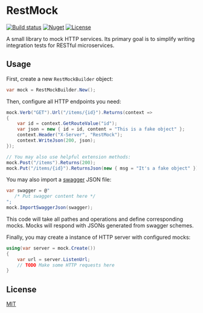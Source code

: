 RestMock
========


[![Build status](https://ci.appveyor.com/api/projects/status/qjj0nmxofejhcvyy/branch/master?svg=true)](https://ci.appveyor.com/project/itgloballlc/restmock/branch/master)
[![Nuget](https://img.shields.io/nuget/v/ITGlobal.RestMock.svg)](https://www.nuget.org/packages/ITGlobal.RestMock)
[![License](https://img.shields.io/github/license/mashape/apistatus.svg)](LICENSE)

A small library to mock HTTP services. Its primary goal is to simplify writing integration tests for RESTful microservices.

Usage
-----

First, create a new `RestMockBuilder` object:

```csharp
var mock = RestMockBuilder.New();
```

Then, configure all HTTP endpoints you need:

```csharp
mock.Verb("GET").Url("/items/{id}").Returns(context =>
{
    var id = context.GetRouteValue("id");
    var json = new { id = id, content = "This is a fake object" };
    context.Header("X-Server", "RestMock");
    context.WriteJson(200, json);
});

// You may also use helpful extension methods:
mock.Post("/items").Returns(200);
mock.Put("/items/{id}").ReturnsJson(new { msg = "It's a fake object" });
```

You may also import a [swagger](http://swagger.io/specification/) JSON file:

```csharp
var swagger = @"
   /* Put swagger content here */
";
mock.ImportSwaggerJson(swagger);
```

This code will take all pathes and operations and define corresponding mocks. Mocks will respond with JSONs generated from swagger schemes.


Finally, you may create a instance of HTTP server with configured mocks:

```csharp
using(var server = mock.Create())
{
    var url = server.ListenUrl;
    // TODO Make some HTTP requests here
}
```

License
-------

[MIT](LICENSE)
